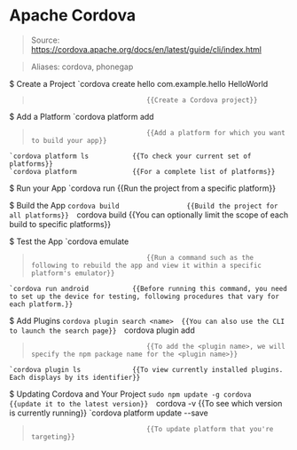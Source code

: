 # Apache Cordova

> Source: https://cordova.apache.org/docs/en/latest/guide/cli/index.html

> Aliases: cordova, phonegap

$ Create a Project
    `cordova create hello com.example.hello HelloWorld
>                                  {{Create a Cordova project}} 

$ Add a Platform
    `cordova platform add <platform name>
>                                  {{Add a platform for which you want to build your app}} 
    `cordova platform ls           {{To check your current set of platforms}} 
    `cordova platform              {{For a complete list of platforms}} 

$ Run your App
    `cordova run <platform name>   {{Run the project from a specific platform}} 

$ Build the App
    `cordova build                 {{Build the project for all platforms}} 
    `cordova build <platform name> {{You can optionally limit the scope of each build to specific platforms}} 

$ Test the App
    `cordova emulate <platform name>
>                                  {{Run a command such as the following to rebuild the app and view it within a specific platform's emulator}} 
    `cordova run android           {{Before running this command, you need to set up the device for testing, following procedures that vary for each platform.}} 

$ Add Plugins
    `cordova plugin search <name>  {{You can also use the CLI to launch the search page}} 
    `cordova plugin add <plugin name>
>                                  {{To add the <plugin name>, we will specify the npm package name for the <plugin name>}} 
    `cordova plugin ls             {{To view currently installed plugins. Each displays by its identifier}} 

$ Updating Cordova and Your Project
    `sudo npm update -g cordova    {{update it to the latest version}} 
    `cordova -v                    {{To see which version is currently running}} 
    `cordova platform update <platform name> --save
>                                  {{To update platform that you're targeting}} 

